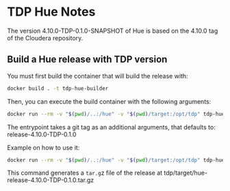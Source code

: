 # TDP Hue Notes

The version 4.10.0-TDP-0.1.0-SNAPSHOT of Hue is based on the 4.10.0 tag of the Cloudera repository.

## Build a Hue release with TDP version

You must first build the container that will build the release with:

```bash
docker build . -t tdp-hue-builder
```

Then, you can execute the build container with the following arguments:

```bash
docker run --rm -v "$(pwd)/..:/hue" -v "$(pwd)/target:/opt/tdp" tdp-hue-builder
```

The entrypoint takes a git tag as an additional arguments, that defaults to: release-4.10.0-TDP-0.1.0

Example on how to use it:

```bash
docker run --rm -v "$(pwd)/..:/hue" -v "$(pwd)/target:/opt/tdp" tdp-hue-builder release-4.10.0-TDP-0.1.0
```

This command generates a `tar.g`z file of the release at tdp/target/hue-release-4.10.0-TDP-0.1.0.tar.gz
